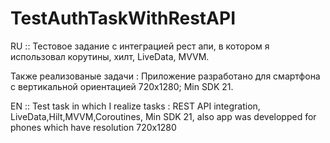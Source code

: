 # TestAuthTaskWithRestAPI
RU :: Тестовое задание с интеграцией рест апи, в котором я использовал корутины, хилт, LiveData, MVVM.


Также реализованые задачи : 
Приложение разработано для смартфона с вертикальной  ориентацией 720х1280;
Min SDK 21.


EN :: 
Test task in which I realize tasks : REST API integration, LiveData,Hilt,MVVM,Coroutines, Min SDK 21, also app was developped for phones which have resolution 720x1280

